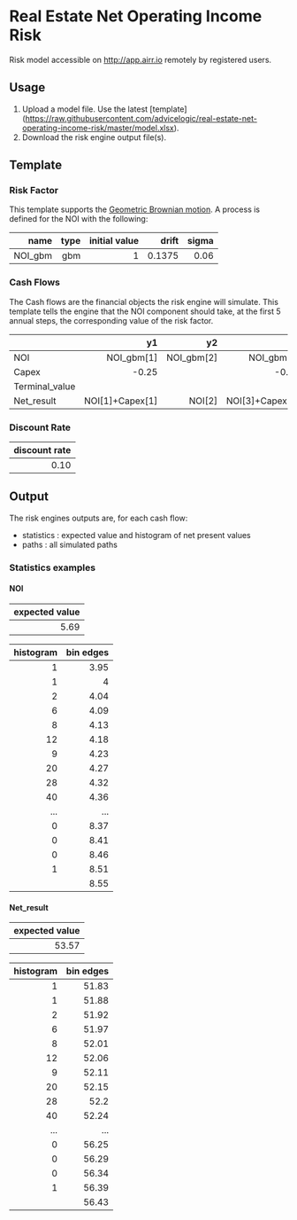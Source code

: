 # Real Estate Net Operating Income Risk

Risk model accessible on http://app.airr.io remotely by registered users.

## Usage

1. Upload a model file. Use the latest [template] (https://raw.githubusercontent.com/advicelogic/real-estate-net-operating-income-risk/master/model.xlsx).
2. Download the risk engine output file(s).

## Template

### Risk Factor

This template supports the [Geometric Brownian motion](https://en.wikipedia.org/wiki/Geometric_Brownian_motion).
A process is defined for the NOI with the following:

|name    | type | initial value |  drift | sigma |
|-------:|-----:|--------------:|-------:|------:|
| NOI_gbm |   gbm|             1 | 0.1375 |  0.06 |


### Cash Flows

The Cash flows are the financial objects the risk engine will simulate.
This template tells the engine that the NOI component should take, at the first 5 annual steps, the corresponding value of the risk factor.

|                  |   y1 |  y2 |   y3 |  y4 |   y5 |
|------------------|-----:|----:|-----:|----:|-----:|
|NOI|NOI_gbm[1]|NOI_gbm[2]|NOI_gbm[3]|NOI_gbm[4]|NOI_gbm[5]|
|Capex|-0.25||-0.35||-1|
|Terminal_value|||||78.9|
|Net_result|NOI[1]+Capex[1]|NOI[2]|NOI[3]+Capex[3]|NOI[4]|NOI[5]+Capex[5]+Terminal_value[5]|

### Discount Rate

| discount rate |
|-----------:|
|       0.10 |


## Output

The risk engines outputs are, for each cash flow:

* statistics : expected value and histogram of net present values
* paths : all simulated paths

### Statistics examples

#### NOI

|expected value|
|-------------:|
|5.69|


|histogram|bin edges|
|--------:|--------:|
|1|3.95|
|1|4|
|2|4.04|
|6|4.09|
|8|4.13|
|12|4.18|
|9|4.23|
|20|4.27|
|28|4.32|
|40|4.36|
|...|...|
|0|8.37|
|0|8.41|
|0|8.46|
|1|8.51|
||8.55|

#### Net_result

|expected value|
|-------------:|
|53.57|

|histogram|bin edges|
|--------:|--------:|
|1|51.83|
|1|51.88|
|2|51.92|
|6|51.97|
|8|52.01|
|12|52.06|
|9|52.11|
|20|52.15|
|28|52.2|
|40|52.24|
|...|...|
|0|56.25|
|0|56.29|
|0|56.34|
|1|56.39|
||56.43|
